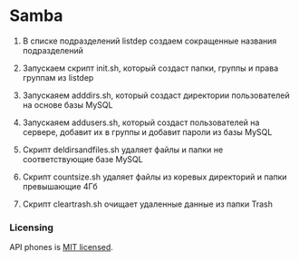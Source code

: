# Samba

1. В списке подразделений listdep создаем сокращенные названия подразделений
2. Запускаем скрипт init.sh, который создаст папки, группы и права группам из listdep
3. Запускаяем adddirs.sh, который создаст директории пользователей на основе базы MySQL
4. Запускаяем addusers.sh, который создаст пользователей на сервере, добавит их в группы и добавит пароли из базы MySQL

5. Скрипт deldirsandfiles.sh удаляет файлы и папки не соответствующие базе MySQL
6. Скрипт countsize.sh удаляет файлы из коревых директорий и папки превышающие 4Гб
7. Скрипт cleartrash.sh очищает удаленные данные из папки Trash

### Licensing

API phones is [MIT licensed](./LICENSE).
